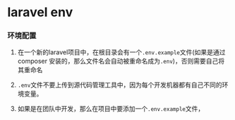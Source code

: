 # laravel env

### 环境配置
1. 在一个新的laravel项目中，在根目录会有一个```.env.example```文件(如果是通过composer
安装的，那么文件名会自动被重命名成为```.env```)，否则需要自己将其重命名

2. ```.env```文件不要上传到源代码管理工具中，因为每个开发机器都有自己不同的环境变量。

3. 如果是在团队中开发，那么在项目中要添加一个```.env.example```文件，